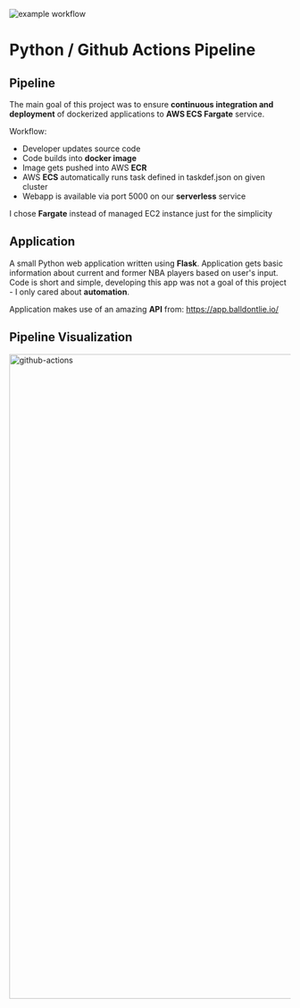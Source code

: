 ![example workflow](https://github.com/capmichal/python_aws/actions/workflows/docker-image.yml/badge.svg)
# Python / Github Actions Pipeline

## Pipeline
The main goal of this project was to ensure **continuous integration and deployment** of dockerized applications to **AWS ECS Fargate** service.

Workflow:
- Developer updates source code
- Code builds into **docker image**
- Image gets pushed into AWS **ECR**
- AWS **ECS** automatically runs task defined in taskdef.json on given cluster
- Webapp is available via port 5000 on our **serverless** service 

I chose **Fargate** instead of managed EC2 instance just for the simplicity 

## Application
A small Python web application written using **Flask**. Application gets basic information about current and former NBA players based on user's input. Code is short and simple, developing this app was not a goal of this project - I only cared about **automation**.

Application makes use of an amazing **API** from: https://app.balldontlie.io/

## Pipeline Visualization
<img width="1152" alt="github-actions" src="https://github.com/capmichal/python_aws/assets/130446782/f25da2e3-80bb-4cbc-8e60-815683537185">
